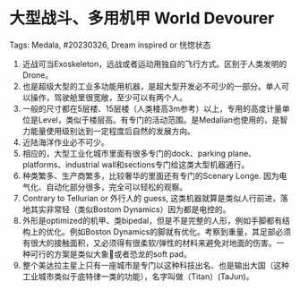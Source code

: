 # 大型战斗、多用机甲 World Devourer

Tags: Medala, #20230326, Dream inspired or 恍惚状态

1. 近战可当Exoskeleton，远战或者运动用独自的飞行方式。区别于人类发明的Drone。
2. 也是超级大型的工业多功能用机器，是超大型开发必不可少的一部分。单人可以操作，驾驶舱里很宽敞，至少可以有两个人。
3. 一般的尺寸都在5层楼、15层楼（人类楼高3m参考）以上，专用的高度计量单位是Level，类似于楼层高。有专门的活动范围。是Medalian也使用的，是智力能量使用级别达到一定程度后自然的发展方向。
4. 近陆海洋作业必不可少。
5. 相应的，大型工业化城市里面有很多专门的dock、parking plane、platforms、industrial wall和sections专门给这类大型机器通行。
6. 种类繁多、生产商繁多，比较奢华的里面还有专门的Scenary Longe. 因为电气化、自动化部分很多，完全可以轻松的观察。
7. Contrary to Tellurian or 外行人的 guess, 这类机器就算是类似人行前进，落地其实非常轻（类似Bostom Dynamics）因为都是电控的。
8. 外形是optimized的机甲、类bipedal，但是不是完整的人形，例如手脚都有结构上的优化。例如Boston Dynamics的脚就有优化。考察到重量，其足部必须有很大的接触面积，又必须得有很柔软/弹性的材料来避免对地面的伤害。一种可行的方案是类似大象🐘或者恐龙的soft pad。
9. 整个美达拉主星上只有一座城市是专门以这种科技出名、也是输出大国（这种工业城市类似于底特律一类的功能），名字叫做（Titan）(TaJun)。